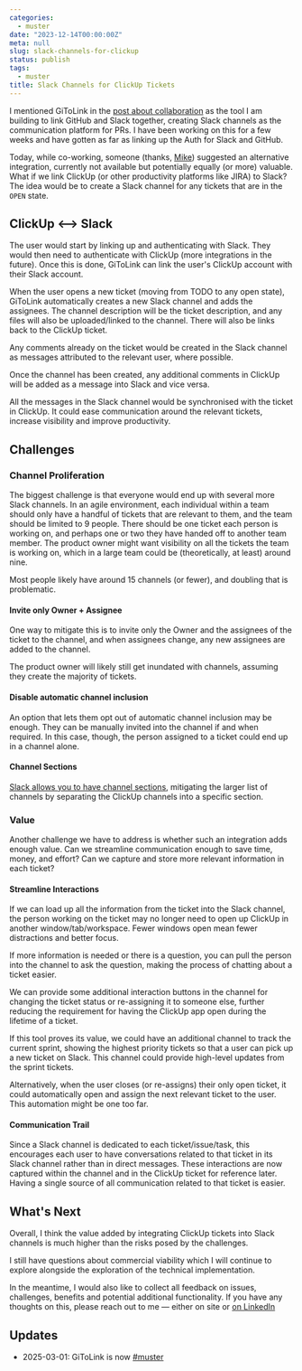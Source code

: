 ```yaml
---
categories:
  - muster
date: "2023-12-14T00:00:00Z"
meta: null
slug: slack-channels-for-clickup
status: publish
tags:
  - muster
title: Slack Channels for ClickUp Tickets
---
```


I mentioned GiToLink in the [post about collaboration](2023/11/21/muster/) as
the tool I am building to link GitHub and Slack together, creating Slack
channels as the communication platform for PRs. I have been working on this for
a few weeks and have gotten as far as linking up the Auth for Slack and GitHub.

Today, while co-working, someone (thanks,
[Mike](https://www.linkedin.com/in/michael-pike-154616a2/)) suggested an
alternative integration, currently not available but potentially equally (or
more) valuable. What if we link ClickUp (or other productivity platforms like
JIRA) to Slack? The idea would be to create a Slack channel for any tickets that
are in the `OPEN` state.

## ClickUp <--> Slack

The user would start by linking up and authenticating with Slack. They would
then need to authenticate with ClickUp (more integrations in the future). Once
this is done, GiToLink can link the user's ClickUp account with their Slack
account.

When the user opens a new ticket (moving from TODO to any open state), GiToLink
automatically creates a new Slack channel and adds the assignees. The channel
description will be the ticket description, and any files will also be
uploaded/linked to the channel. There will also be links back to the ClickUp
ticket.

Any comments already on the ticket would be created in the Slack channel as
messages attributed to the relevant user, where possible.

Once the channel has been created, any additional comments in ClickUp will be
added as a message into Slack and vice versa.

All the messages in the Slack channel would be synchronised with the ticket in
ClickUp. It could ease communication around the relevant tickets, increase
visibility and improve productivity.

## Challenges

### Channel Proliferation

The biggest challenge is that everyone would end up with several more Slack
channels. In an agile environment, each individual within a team should only
have a handful of tickets that are relevant to them, and the team should be
limited to 9 people. There should be one ticket each person is working on, and
perhaps one or two they have handed off to another team member. The product
owner might want visibility on all the tickets the team is working on, which in
a large team could be (theoretically, at least) around nine.

Most people likely have around 15 channels (or fewer), and doubling that is
problematic.

#### Invite only Owner + Assignee

One way to mitigate this is to invite only the Owner and the assignees of the
ticket to the channel, and when assignees change, any new assignees are added to
the channel.

The product owner will likely still get inundated with channels, assuming they
create the majority of tickets.

#### Disable automatic channel inclusion

An option that lets them opt out of automatic channel inclusion may be enough.
They can be manually invited into the channel if and when required. In this
case, though, the person assigned to a ticket could end up in a channel alone.

#### Channel Sections

[Slack allows you to have channel sections](https://slack.com/intl/en-gb/help/articles/360043207674-Organise-your-sidebar-with-customised-sections),
mitigating the larger list of channels by separating the ClickUp channels into a
specific section.

### Value

Another challenge we have to address is whether such an integration adds enough
value. Can we streamline communication enough to save time, money, and effort?
Can we capture and store more relevant information in each ticket?

#### Streamline Interactions

If we can load up all the information from the ticket into the Slack channel,
the person working on the ticket may no longer need to open up ClickUp in
another window/tab/workspace. Fewer windows open mean fewer distractions and
better focus.

If more information is needed or there is a question, you can pull the person
into the channel to ask the question, making the process of chatting about a
ticket easier.

We can provide some additional interaction buttons in the channel for changing
the ticket status or re-assigning it to someone else, further reducing the
requirement for having the ClickUp app open during the lifetime of a ticket.

If this tool proves its value, we could have an additional channel to track the
current sprint, showing the highest priority tickets so that a user can pick up
a new ticket on Slack. This channel could provide high-level updates from the
sprint tickets.

Alternatively, when the user closes (or re-assigns) their only open ticket, it
could automatically open and assign the next relevant ticket to the user. This
automation might be one too far.

#### Communication Trail

Since a Slack channel is dedicated to each ticket/issue/task, this encourages
each user to have conversations related to that ticket in its Slack channel
rather than in direct messages. These interactions are now captured within the
channel and in the ClickUp ticket for reference later. Having a single source of
all communication related to that ticket is easier.

## What's Next

Overall, I think the value added by integrating ClickUp tickets into Slack
channels is much higher than the risks posed by the challenges.

I still have questions about commercial viability which I will continue to
explore alongside the exploration of the technical implementation.

In the meantime, I would also like to collect all feedback on issues,
challenges, benefits and potential additional functionality. If you have any
thoughts on this, please reach out to me — either on site or
[on LinkedIn](https://www.linkedin.com/in/shriramshrishrikumar/)

## Updates

- 2025-03-01: GiToLink is now [#muster](https://muster.chat)
